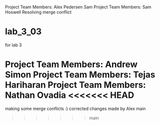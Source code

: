 Project Team Members:
Alex Pedersen
 Sam
Project Team Members:
Sam Hoswell
Resolving merge conflict

# lab_3_03
for lab 3

Project Team Members:
Andrew Simon
Project Team Members: 
Tejas Hariharan 
Project Team Members: Nathan Ovadia
<<<<<<< HEAD
=======
making some merge conflicts :)
corrected changes made by Alex
 main
>>>>>>> main
